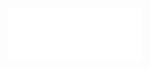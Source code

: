 <picture>
    <source media="(prefers-color-scheme: light)" srcset="https://github.com/Ignite-Laboratories/.github/blob/main/profile/artwork_ignite_light.png">
    <source media="(prefers-color-scheme: dark)" srcset="https://github.com/Ignite-Laboratories/.github/blob/main/profile/artwork_ignite_dark.png">
    <img alt="Ignite Laboratories Logo" src="https://github.com/Ignite-Laboratories/.github/blob/main/profile/artwork_ignite_light.png" >
</picture>